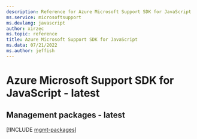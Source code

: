```yaml
---
description: Reference for Azure Microsoft Support SDK for JavaScript
ms.service: microsoftsupport
ms.devlang: javascript
author: xirzec
ms.topic: reference
title: Azure Microsoft Support SDK for JavaScript
ms.data: 07/21/2022
ms.author: jeffish
---
```

# Azure Microsoft Support SDK for JavaScript - latest

## Management packages - latest
[!INCLUDE [mgmt-packages](microsoft-support-mgmt-index.md)]